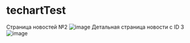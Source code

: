 # techartTest
Страница новостей №2
![image](https://github.com/EAZYBRIZI/techartTest/assets/68825575/0de0254b-c0b7-4328-b03b-3086b34a1633)
Детальная страница новости с ID 3
![image](https://github.com/EAZYBRIZI/techartTest/assets/68825575/297fc4c1-e555-4b0f-928e-92be805ac7e6)
